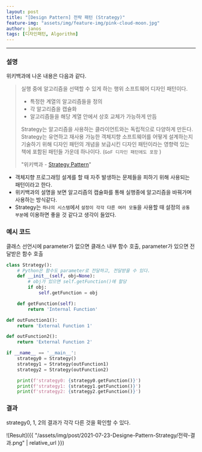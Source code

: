 ```yaml
---
layout: post
title: "[Design Pattern] 전략 패턴 (Strategy)"
feature-img: "assets/img/feature-img/pink-cloud-moon.jpg"
author: janos
tags: [디자인패턴, Algorithm]
---
```


---

### 설명

위키백과에 나온 내용은 다음과 같다.

> 실행 중에 알고리즘을 선택할 수 있게 하는 행위 소프트웨어 디자인 패턴이다.
> 
> - 특정한 계열의 알고리즘들을 정의
> - 각 알고리즘을 캡슐화
> - 알고리즘들을 해당 계열 안에서 상호 교체가 가능하게 만듬
> 
> Strategy는 알고리즘을 사용하는 클라이언트와는 독립적으로 다양하게 만든다. Strategy는 유연하고 재사용 가능한 객체지향 소프트웨어를 어떻게 설계하는지 기술하기 위해 디자인 패턴의 개념을 보급시킨 디자인 패턴이라는 영향력 있는 책에 포함된 패턴들 가운데 하나이다. (`GoF 디자인 패턴에도 포함` )
> 
> "위키백과 - [Strategy Pattern](https://ko.wikipedia.org/wiki/전략_패턴)"

- 객체지향 프로그래밍 설계를 할 때 자주 발생하는 문제들을 피하기 위해 사용되는 패턴이라고 한다.
- 위키백과의 설명을 보면 알고리즘의 캡슐화를 통해 실행중에 알고리즘을 바꿔가며 사용하는 방식같다.
- Strategy는 `하나의 시스템`에서 `설정이 각각 다른 여러 모듈`을 사용할 때 설정의 `공통 부분`에 이용하면 좋을 것 같다고 생각이 들었다.

### 예시 코드

클래스 선언시에 parameter가 없으면 클래스 내부 함수 호출, parameter가 있으면 전달받은 함수 호출

```python
class Strategy():
    # Python은 함수도 parameter로 전달하고, 전달받을 수 있다.
    def __init__(self, obj=None):
        # obj가 있으면 self.getFunction()에 할당
        if obj:
            self.getFunction = obj

    def getFunction(self):
        return 'Internal Function'

def outFunction1():
    return 'External Function 1'

def outFunction2():
    return 'External Function 2'

if __name__ == '__main__':
    strategy0 = Strategy()
    strategy1 = Strategy(outFunction1)
    strategy2 = Strategy(outFunction2)

    print(f'strategy0: {strategy0.getFunction()}')
    print(f'strategy1: {strategy1.getFunction()}')
    print(f'strategy2: {strategy2.getFunction()}')
```

### 결과

strategy0, 1, 2의 결과가 각각 다른 것을 확인할 수 있다.

![Result]({{ "/assets/img/post/2021-07-23-Designe-Pattern-Strategy/전략-결과.png" | relative_url }})